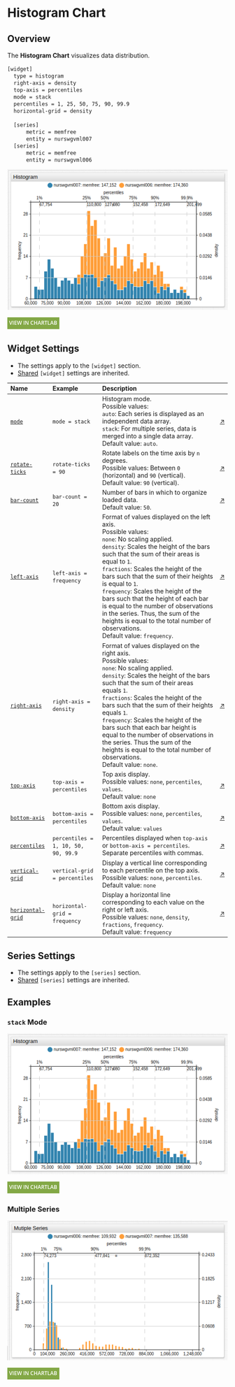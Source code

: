 # Histogram Chart

## Overview

The **Histogram Chart** visualizes data distribution.

```ls
[widget]
  type = histogram
  right-axis = density
  top-axis = percentiles
  mode = stack
  percentiles = 1, 25, 50, 75, 90, 99.9
  horizontal-grid = density

  [series]
      metric = memfree
      entity = nurswgvml007
  [series]
      metric = memfree
      entity = nurswgvml006
```

![](./images/histogram-chart-title.png)

[![](../../images/button.png)](https://apps.axibase.com/chartlab/5f79628e)

## Widget Settings

* The settings apply to the `[widget]` section.
* [Shared](../shared/README.md#widget-settings) `[widget]` settings are inherited.

Name | Example | Description | &nbsp;
:--|:--|:--|:--
[`mode`](#mode)|`mode = stack`|Histogram mode.<br>Possible values:<br>`auto`: Each series is displayed as an independent data array.<br>`stack`: For multiple series, data is merged into a single data array.<br>Default value: `auto`.|[↗](https://apps.axibase.com/chartlab/3e4c1692)|
[`rotate-ticks`](#rotate-ticks)| `rotate-ticks = 90` | Rotate labels on the time axis by `n` degrees.<br>Possible values: Between `0` (horizontal) and `90` (vertical).<br>Default value: `90` (vertical).|[↗](https://apps.axibase.com/chartlab/bdb845eb)
[`bar-count`](#bar-count)|`bar-count = 20`|Number of bars in which to organize loaded data.<br>Default value: `50`.|[↗](https://apps.axibase.com/chartlab/8165265e)|
[`left-axis`](#left-axis)|`left-axis = frequency`|Format of values displayed on the left axis.<br>Possible values:<br>`none`: No scaling applied.<br>`density`: Scales the height of the bars such that the sum of their areas is equal to `1`.<br>`fractions`: Scales the height of the bars such that the sum of their heights is equal to `1`.<br>`frequency`: Scales the height of the bars such that the height of each bar is equal to the number of observations in the series. Thus, the sum of the heights is equal to the total number of observations.<br>Default value: `frequency`.|[↗](https://apps.axibase.com/chartlab/81660bb9)|
[`right-axis`](#right-axis)|`right-axis = density`|Format of values displayed on the right axis.<br>Possible values:<br>`none`: No scaling applied.<br>`density`: Scales the height of the bars such that the sum of their areas equals `1`.<br>`fractions`: Scales the height of the bars such that the sum of their heights equals `1`.<br>`frequency`: Scales the height of the bars such that each bar height is equal to the number of observations in the series. Thus the sum of the heights is equal to the total number of observations.<br>Default value: `none`.|[↗](https://apps.axibase.com/chartlab/7f906511/4/)|
[`top-axis`](#top-axis)|`top-axis = percentiles`|Top axis display.<br>Possible values: `none`, `percentiles`, `values`.<br>Default value: `none`|[↗](https://apps.axibase.com/chartlab/7f906511/14/)|
[`bottom-axis`](#bottom-axis)|`bottom-axis = percentiles`|Bottom axis display.<br>Possible values: `none`, `percentiles`, `values`.<br>Default value: `values`|[↗](https://apps.axibase.com/chartlab/7f906511/15/)|
[`percentiles`](#percentiles)|`percentiles = 1, 10, 50, 90, 99.9`|Percentiles displayed when `top-axis` or `bottom-axis = percentiles`.<br>Separate percentiles with commas.|[↗](https://apps.axibase.com/chartlab/7f906511/7/)|
[`vertical-grid`](#vertical-grid)|`vertical-grid = percentiles`|Display a vertical line corresponding to each percentile on the top axis.<br>Possible values: `none`, `percentiles`.<br>Default value: `none`|[↗](https://apps.axibase.com/chartlab/7f906511/8/)|
[`horizontal-grid`](#horizontal-grid)|`horizontal-grid = frequency`|Display a horizontal line corresponding to each value on the right or left axis.<br>Possible values: `none`, `density`, `fractions`, `frequency`.<br>Default value: `frequency`|[↗](https://apps.axibase.com/chartlab/7f906511/9/)|

## Series Settings

* The settings apply to the `[series]` section.
* [Shared](../shared/README.md#series-settings) `[series]` settings are inherited.

## Examples

### `stack` Mode

![](./images/histogram-chart-title.png)

[![](../../images/button.png)](https://apps.axibase.com/chartlab/5f79628e)

### Multiple Series

![](./images/multiple-series.png)

[![](../../images/button.png)](https://apps.axibase.com/chartlab/34733f85)